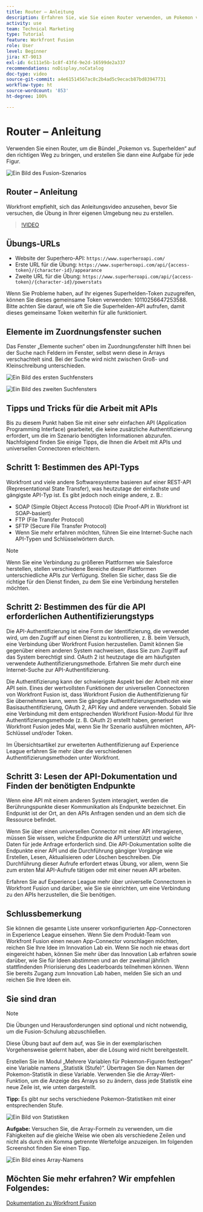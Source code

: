```yaml
---
title: Router – Anleitung
description: Erfahren Sie, wie Sie einen Router verwenden, um Pokemon vs. Superhelden-Bündel über den richtigen Pfad in [!DNL Adobe Workfront Fusion]zu leiten.
activity: use
team: Technical Marketing
type: Tutorial
feature: Workfront Fusion
role: User
level: Beginner
jira: KT-9013
exl-id: 6c111e5b-1c8f-43fd-9e2d-16599de2a337
recommendations: noDisplay,noCatalog
doc-type: video
source-git-commit: a4e61514567ac8c2b4ad5c9ecacb87bd83947731
workflow-type: ht
source-wordcount: '853'
ht-degree: 100%

---
```


# Router – Anleitung

Verwenden Sie einen Router, um die Bündel „Pokemon vs. Superhelden“ auf den richtigen Weg zu bringen, und erstellen Sie dann eine Aufgabe für jede Figur.

![Ein Bild des Fusion-Szenarios](assets/universal-connectors-and-routing-2.png)

## Router – Anleitung

Workfront empfiehlt, sich das Anleitungsvideo anzusehen, bevor Sie versuchen, die Übung in Ihrer eigenen Umgebung neu zu erstellen.

>[!VIDEO](https://video.tv.adobe.com/v/335272/?quality=12&learn=on)

## Übungs-URLs

* Website der Superhero-API: `https://www.superheroapi.com/`
* Erste URL für die Übung: `https://www.superheroapi.com/api/{access-token}/{character-id}/appearance`
* Zweite URL für die Übung: `https://www.superheroapi.com/api/{access-token}/{character-id}/powerstats`

Wenn Sie Probleme haben, auf Ihr eigenes Superhelden-Token zuzugreifen, können Sie dieses gemeinsame Token verwenden: 10110256647253588. Bitte achten Sie darauf, wie oft Sie die Superhelden-API aufrufen, damit dieses gemeinsame Token weiterhin für alle funktioniert.



## Elemente im Zuordnungsfenster suchen

Das Fenster „Elemente suchen“ oben im Zuordnungsfenster hilft Ihnen bei der Suche nach Feldern im Fenster, selbst wenn diese in Arrays verschachtelt sind. Bei der Suche wird nicht zwischen Groß- und Kleinschreibung unterschieden.

![Ein Bild des ersten Suchfensters](assets/universal-connectors-and-routing-3.png)

![Ein Bild des zweiten Suchfensters](assets/universal-connectors-and-routing-4.png)

## Tipps und Tricks für die Arbeit mit APIs

Bis zu diesem Punkt haben Sie mit einer sehr einfachen API (Application Programming Interface) gearbeitet, die keine zusätzliche Authentifizierung erfordert, um die im Szenario benötigten Informationen abzurufen. Nachfolgend finden Sie einige Tipps, die Ihnen die Arbeit mit APIs und universellen Connectoren erleichtern.

## Schritt 1: Bestimmen des API-Typs

Workfront und viele andere Softwaresysteme basieren auf einer REST-API (Representational State Transfer), was heutzutage der einfachste und gängigste API-Typ ist. Es gibt jedoch noch einige andere, z. B.:

* SOAP (Simple Object Access Protocol) (Die Proof-API in Workfront ist SOAP-basiert)
* FTP (File Transfer Protocol)
* SFTP (Secure File Transfer Protocol)
* Wenn Sie mehr erfahren möchten, führen Sie eine Internet-Suche nach API-Typen und Schlüsselwörtern durch.

>[!NOTE]
>
>Wenn Sie eine Verbindung zu größeren Plattformen wie Salesforce herstellen, stellen verschiedene Bereiche dieser Plattformen unterschiedliche APIs zur Verfügung. Stellen Sie sicher, dass Sie die richtige für den Dienst finden, zu dem Sie eine Verbindung herstellen möchten.

## Schritt 2: Bestimmen des für die API erforderlichen Authentifizierungstyps

Die API-Authentifizierung ist eine Form der Identifizierung, die verwendet wird, um den Zugriff auf einen Dienst zu kontrollieren, z. B. beim Versuch, eine Verbindung über Workfront Fusion herzustellen. Damit können Sie gegenüber einem anderen System nachweisen, dass Sie zum Zugriff auf das System berechtigt sind. OAuth 2 ist heutzutage die am häufigsten verwendete Authentifizierungsmethode. Erfahren Sie mehr durch eine Internet-Suche zur API-Authentifizierung.

Die Authentifizierung kann der schwierigste Aspekt bei der Arbeit mit einer API sein. Eines der wertvollsten Funktionen der universellen Connectoren von Workfront Fusion ist, dass Workfront Fusion die Authentifizierung für Sie übernehmen kann, wenn Sie gängige Authentifizierungsmethoden wie Basisauthentifizierung, OAuth 2, API Key und andere verwenden. Sobald Sie eine Verbindung mit dem entsprechenden Workfront Fusion-Modul für Ihre Authentifizierungsmethode (z. B. OAuth 2) erstellt haben, generiert Workfront Fusion jedes Mal, wenn Sie Ihr Szenario ausführen möchten, API-Schlüssel und/oder Token.

Im Übersichtsartikel zur erweiterten Authentifizierung auf Experience League erfahren Sie mehr über die verschiedenen Authentifizierungsmethoden unter Workfront.

## Schritt 3: Lesen der API-Dokumentation und Finden der benötigten Endpunkte

Wenn eine API mit einem anderen System interagiert, werden die Berührungspunkte dieser Kommunikation als Endpunkte bezeichnet. Ein Endpunkt ist der Ort, an den APIs Anfragen senden und an dem sich die Ressource befindet.

Wenn Sie über einen universellen Connector mit einer API interagieren, müssen Sie wissen, welche Endpunkte die API unterstützt und welche Daten für jede Anfrage erforderlich sind. Die API-Dokumentation sollte die Endpunkte einer API und die Durchführung gängiger Vorgänge wie Erstellen, Lesen, Aktualisieren oder Löschen beschreiben. Die Durchführung dieser Aufrufe erfordert etwas Übung, vor allem, wenn Sie zum ersten Mal API-Aufrufe tätigen oder mit einer neuen API arbeiten.

Erfahren Sie auf Experience League mehr über universelle Connectoren in Workfront Fusion und darüber, wie Sie sie einrichten, um eine Verbindung zu den APIs herzustellen, die Sie benötigen.

## Schlussbemerkung

Sie können die gesamte Liste unserer vorkonfigurierten App-Connectoren in Experience League einsehen. Wenn Sie dem Produkt-Team von Workfront Fusion einen neuen App-Connector vorschlagen möchten, reichen Sie Ihre Idee im Innovation Lab ein. Wenn Sie noch nie etwas dort eingereicht haben, können Sie mehr über das Innovation Lab erfahren sowie darüber, wie Sie für Ideen abstimmen und an der zweimal jährlich stattfindenden Priorisierung des Leaderboards teilnehmen können. Wenn Sie bereits Zugang zum Innovation Lab haben, melden Sie sich an und reichen Sie Ihre Ideen ein.

## Sie sind dran

>[!NOTE]
>
>Die Übungen und Herausforderungen sind optional und nicht notwendig, um die Fusion-Schulung abzuschließen.

Diese Übung baut auf dem auf, was Sie in der exemplarischen Vorgehensweise gelernt haben, aber die Lösung wird nicht bereitgestellt.

Erstellen Sie im Modul „Mehrere Variablen für Pokemon-Figuren festlegen“ eine Variable namens „Statistik (Stufe)“. Übertragen Sie den Namen der Pokemon-Statistik in diese Variable. Verwenden Sie die Array-Wert-Funktion, um die Anzeige des Arrays so zu ändern, dass jede Statistik eine neue Zeile ist, wie unten dargestellt.

**Tipp:** Es gibt nur sechs verschiedene Pokemon-Statistiken mit einer entsprechenden Stufe.

![Ein Bild von Statistiken](assets/universal-connectors-and-routing-5.png)

**Aufgabe:** Versuchen Sie, die Array-Formeln zu verwenden, um die Fähigkeiten auf die gleiche Weise wie oben als verschiedene Zeilen und nicht als durch ein Komma getrennte Wertefolge anzuzeigen. Im folgenden Screenshot finden Sie einen Tipp.

![Ein Bild eines Array-Namens](assets/universal-connectors-and-routing-6.png)

## Möchten Sie mehr erfahren? Wir empfehlen Folgendes:

[Dokumentation zu Workfront Fusion](https://experienceleague.adobe.com/docs/workfront/using/adobe-workfront-fusion/workfront-fusion-2.html?lang=de)
